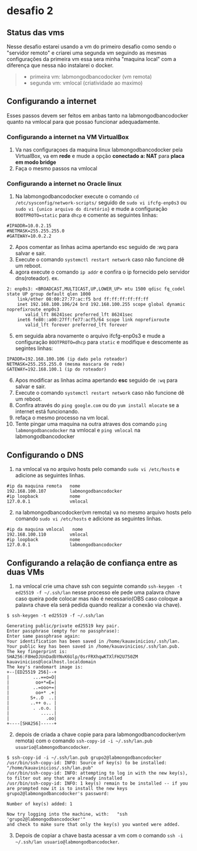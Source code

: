 # desafio 2 
## Status das vms
Nesse desafio estarei usando a vm do primeiro desafio como sendo o "servidor remoto" e criarei uma segunda vm seguindo as mesmas configurações da primeira vm essa sera minha "maquina local" com a diferença que nessa não instalarei o docker.
> * primeira vm: labmongodbancodocker (vm remota)
> * segunda vm: vmlocal (criatividade ao maximo)
## Configurando a internet
Esses passos devem ser feitos em anbas tanto na labmongodbancodocker quanto na vmlocal para que possao funcionar adequadamente.
### Configurando a internet na VM VirtualBox

1. Va nas configuraçoes da maquina linux labmongodbancodocker pela VirtualBox, va em __rede__ e mude a opção __conectado a: NAT__ para __placa em modo bridge__
2. Faça o mesmo passos na vmlocal

### Configurando a internet no Oracle linux

1. Na labmongodbancodocker execute o comando `cd /etc/sysconfig/network-scripts/` seguido de `sudo vi ifcfg-enp0s3` ou `sudo vi {unico arquivo do diretório}` e mude a configuração `BOOTPROTO=static` para `dhcp` e comente as seguintes linhas:
```
#IPADDR=10.0.2.15
#NETMASK=255.255.255.0
#GATEWAY=10.0.2.2
```
2. Apos comentar as linhas acima apertando esc seguido de :wq para salvar e sair.
3. Execute o comando `systemctl restart network` caso não funcione dê um reboot.
4. agora execute o comando `ip addr` e confira o ip fornecido pelo servidor dns(roteador).
ex. 
```
2: enp0s3: <BROADCAST,MULTICAST,UP,LOWER_UP> mtu 1500 qdisc fq_codel state UP group default qlen 1000
    link/ether 08:00:27:77:ac:f5 brd ff:ff:ff:ff:ff:ff
    inet 192.168.100.106/24 brd 192.168.100.255 scope global dynamic noprefixroute enp0s3
       valid_lft 86241sec preferred_lft 86241sec
    inet6 fe80::a00:27ff:fe77:acf5/64 scope link noprefixroute
       valid_lft forever preferred_lft forever
```
5. em seguida abra novamente o arquivo ifcfg-enp0s3 e mude a configuração `BOOTPROTO=dhcp` para `static` e modifique e descomente as segintes linhas:
```
IPADDR=192.168.100.106 (ip dado pelo roteador)
NETMASK=255.255.255.0 (mesma mascara de rede)
GATEWAY=192.168.100.1 (ip do roteador)
```
6. Apos modificar as linhas acima apertando __esc__ seguido de `:wq` para salvar e sair.
7. Execute o comando `systemctl restart network` caso não funcione dê um reboot.
8. Confira através do `ping google.com` ou do `yum install mlocate` se a internet está funcionando.
9. refaça o mesmo processo na vm local.
10. Tente pingar uma maquina na outra atraves dos comando `ping labmongodbancodocker` na vmlocal e `ping vmlocal` na labmongodbancodocker

## Configurando o DNS
1. na vmlocal va no arquivo hosts pelo comando `sudo vi /etc/hosts` e adicione as seguintes linhas.
```
#ip da maquina remota   nome
192.168.100.107         labmongodbancodocker
#ip loopback            nome
127.0.0.1               vmlocal 
``` 
2. na labmongodbancodocker(vm remota) va no mesmo arquivo hosts pelo comando `sudo vi /etc/hosts` e adicione as seguintes linhas.
```
#ip da maquina vmlocal   nome
192.168.100.110         vmlocal
#ip loopback            nome
127.0.0.1               labmongodbancodocker 
```

## Configurando a relação de confiança entre as duas VMs

1. na vmlocal crie uma chave ssh con seguinte comando `ssh-keygen -t ed25519 -f ~/.ssh/lan` nesse processo ele pede uma palavra chave caso queira pode colocar mas não é necessario(OBS caso coloque a palavra chave ela será pedida quando realizar a conexão via chave).
```
$ ssh-keygen -t ed25519 -f ~/.ssh/lan

Generating public/private ed25519 key pair.
Enter passphrase (empty for no passphrase):
Enter same passphrase again:
Your identification has been saved in /home/kauavinicios/.ssh/lan.
Your public key has been saved in /home/kauavinicios/.ssh/lan.pub.
The key fingerprint is:
SHA256:F8HeDJUnDadbYNvK6Ulp/0srFRXhqwKTXlFH2U750ZM kauavinicios@localhost.localdomain
The key's randomart image is:
+--[ED25519 256]--+
|         ...==o=O|
|          oo+*=E=|
|         ..=ooo+=|
|          oo+* .+|
|        S+..O  ..|
|        ..++ o.. |
|         . .o.o. |
|            .....|
|              .oo|
+----[SHA256]-----+
```
2. depois de criada a chave copie para para labmongodbancodocker(vm remota) com o comando `ssh-copy-id -i ~/.ssh/lan.pub usuario@labmongodbancodocker`.
```
$ ssh-copy-id -i ~/.ssh/lan.pub grupo2@labmongodbancodocker
/usr/bin/ssh-copy-id: INFO: Source of key(s) to be installed: "/home/kauavinicios/.ssh/lan.pub"
/usr/bin/ssh-copy-id: INFO: attempting to log in with the new key(s), to filter out any that are already installed
/usr/bin/ssh-copy-id: INFO: 1 key(s) remain to be installed -- if you are prompted now it is to install the new keys
grupo2@labmongodbancodocker's password:

Number of key(s) added: 1

Now try logging into the machine, with:   "ssh 'grupo2@labmongodbancodocker'"
and check to make sure that only the key(s) you wanted were added.
```
3. Depois de copiar a chave basta acessar a vm com o comando `ssh -i ~/.ssh/lan usuario@labmongodbancodocker`.
